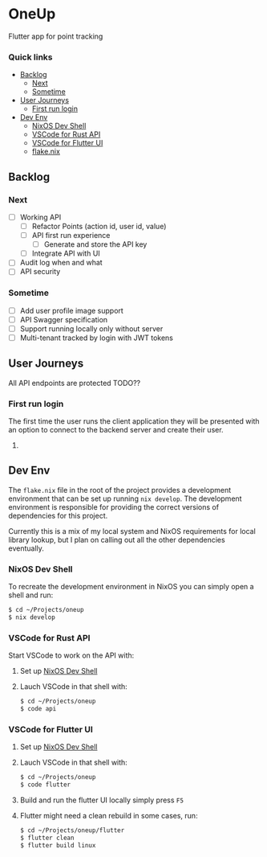 # OneUp

Flutter app for point tracking

### Quick links
* [Backlog](#backlog)
  * [Next](#next)
  * [Sometime](#sometime)
* [User Journeys](#user-journeys)
  * [First run login](#first-run-login)
* [Dev Env](#dev-env)
  * [NixOS Dev Shell](#-nixos-dev-shell)
  * [VSCode for Rust API](#vscode-for-rust-api)
  * [VSCode for Flutter UI](#vscode-for-flutter-ui)
  * [flake.nix](#flake-nix)

## Backlog

### Next
* [ ] Working API
  * [ ] Refactor Points (action id, user id, value)
  * [ ] API first run experience
    * [ ] Generate and store the API key
  * [ ] Integrate API with UI
* [ ] Audit log when and what
* [ ] API security

### Sometime
* [ ] Add user profile image support
* [ ] API Swagger specification
* [ ] Support running locally only without server
* [ ] Multi-tenant tracked by login with JWT tokens

## User Journeys
All API endpoints are protected TODO??

### First run login
The first time the user runs the client application they will be presented with an option to connect 
to the backend server and create their user.

1. 

## Dev Env
The `flake.nix` file in the root of the project provides a development environment that can be set up 
running `nix develop`. The development environment is responsible for providing the correct versions 
of dependencies for this project.

Currently this is a mix of my local system and NixOS requirements for local library lookup, but I 
plan on calling out all the other dependencies eventually.

### NixOS Dev Shell
To recreate the development environment in NixOS you can simply open a shell and run:
```bash
$ cd ~/Projects/oneup
$ nix develop
```

### VSCode for Rust API
Start VSCode to work on the API with:

1. Set up [NixOS Dev Shell](#nixos-dev-shell)

2. Lauch VSCode in that shell with:
   ```bash
   $ cd ~/Projects/oneup
   $ code api
   ```

### VSCode for Flutter UI

1. Set up [NixOS Dev Shell](#nixos-dev-shell)

2. Lauch VSCode in that shell with:
   ```bash
   $ cd ~/Projects/oneup
   $ code flutter
   ```

2. Build and run the flutter UI locally simply press `F5`

3. Flutter might need a clean rebuild in some cases, run:
   ```bash
   $ cd ~/Projects/oneup/flutter
   $ flutter clean
   $ flutter build linux
   ```
